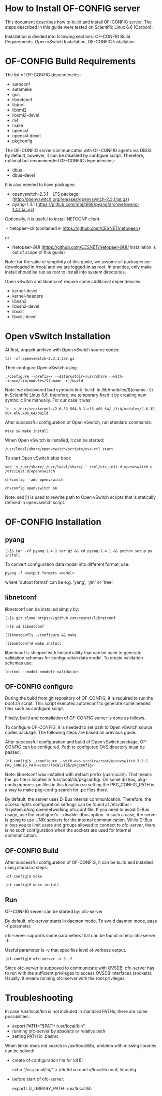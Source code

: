 How to Install OF-CONFIG server
===============================

This document describes how to build and install OF-CONFIG server. The steps described in
this guide were tested on Scientific Linux 6.6 (Carbon).

Installation is divided into following sections: OF-CONFIG Build Requirements,
Open vSwitch Installation, OF-CONFIG Installation.

OF-CONFIG Build Requirements
============================

The list of OF-CONFIG dependencies:

  - autoconf
  - automake
  - gcc
  - libnetconf
  - libtool
  - libxml2
  - libxml2-devel
  - m4
  - make
  - openssl
  - openssl-devel
  - pkgconfig

The OF-CONFIG server communicates with OF-CONFIG agents via DBUS by default,
however, it can be disabled by configure script. Therefore, optional but recommended OF-CONFIG
dependencies:

  - dbus
  - dbus-devel

It is also needed to have packages:

  - openvswitch-2.3.1 - LTS package (http://openvswitch.org/releases/openvswitch-2.3.1.tar.gz)
  - pyang-1.4.1 (https://github.com/mbj4668/pyang/archive/pyang-1.4.1.tar.gz)

Optionally, it is useful to install NETCONF client:

  - Netopeer-cli (contained in https://github.com/CESNET/netopeer/)

or

  - Netopeer-GUI (https://github.com/CESNET/Netopeer-GUI/ installation is out of scope of this guide)

Note: for the sake of simplicity of this guide, we assume all packages are downloaded in /root/
and we are logged-in as root. In practice, only make install should be run as root to install
into system directories.


Open vSwitch and libnetconf require some additional dependencies:

  - kernel-devel
  - kernel-headers
  - libssh2
  - libssh2-devel
  - libxslt
  - libxslt-devel

Open vSwitch Installation
=========================

At first, unpack archive with Open vSwitch source codes:

    tar -xf openvswitch-2.3.1.tar.gz

Then configure Open vSwitch using:

    ./configure --prefix=/ --datarootdir=/usr/share --with-linux=/lib/modules/$(uname -r)/build

Note: we discovered bad symbolic link 'build' in /lib/modules/$(uname -r)/ in Scientific Linux 6.6,
therefore, we temporary fixed it by creating new symbolic link manually. For our case it was:

    ln -s /usr/src/kernels/2.6.32-504.8.1.el6.x86_64/ /lib/modules/2.6.32-504.el6.x86_64/build

After successful configuration of Open vSwitch, run standard commands:

    make && make install

When Open vSwitch is installed, it can be started:

    /usr/local/share/openvswitch/scripts/ovs-ctl start

To start Open vSwitch after boot:

    sed 's,/usr/share/,/usr/local/share/,' rhel/etc_init.d_openvswitch > /etc/init.d/openvswitch

    chkconfig --add openvswitch

    chkconfig openvswitch on

Note: sed(1) is used to rewrite path to Open vSwitch scripts that is statically defined
in openvswitch script.

OF-CONFIG Installation
======================

pyang
-----

    [~]$ tar -xf pyang-1.4.1.tar.gz && cd pyang-1.4.1 && python setup.py install

To convert configuration data model into different format, use:

    pyang -f <output format> <model>

where 'output format' can be e.g. 'yang', 'yin' or 'tree'.

libnetconf
----------

libnetconf can be installed simply by:

    [~]$ git clone https://github.com/cesnet/libnetconf

    [~]$ cd libnetconf

    [libnetconf]$ ./configure && make

    [libnetconf]# make install

libnetconf is shipped with lnctool utility that can be used to generate validation schemas
for configuration data model. To create validation schemas use:

    lnctool --model <model> validation

OF-CONFIG configure
-------------------

During the build from git repository of OF-CONFIG, it is required to run the *boot.sh* script.
This script executes autoreconf to generate some needed files such as configure script.

Finally, build and compilation of OF-CONFIG server is done as follows.

To configure OF-CONFIG, it is needed to set path to Open vSwitch source codes package.
The following steps are based on previous guide.

After successful configuration and build of Open vSwitch package, OF-CONFIG can be configured.
Path to configured OVS directory must be passed:

    [of-config]$ ./configure --with-ovs-srcdir=/root/openvswitch-2.3.1 PKG_CONFIG_PATH=/usr/local/lib/pkgconfig/

Note: libnetconf was installed with default prefix (/usr/local/). That means the .pc file is located in
/usr/local/lib/pkgconfig/. On some distros, pkg-config ignores .pc files in this location so setting
the PKG_CONFIG_PATH is a way to make pkg-config search for .pc files there.

By default, the server uses D-Bus internal communication. Therefore, the access rights configuration
settings can be found at /etc/dbus-1/system.d/org.opennetworking.ofc.conf file. If you need to avoid
D-Bus usage, use the configure's --disable-dbus option. In such a case, the server is going to use
UNIX sockets for the internal communication. While D-Bus allows you to limit users and groups allowed
to connect to ofc-server, there is no such configuration when the sockets are used for internal
communication.

OF-CONFIG Build
---------------

After successful configuration of OF-CONFIG, it can be build and installed using standard steps:

    [of-config]$ make

    [of-config]# make install

Run
---

OF-CONFIG server can be started by: ofc-server

By default, ofc-server starts in daemon mode. To avoid daemon mode, pass -f parameter.

ofc-server supports some parameters that can be found in help: ofc-server -h

Useful parameter is -v<level> that specifies level of verbose output.

    [of-config]# ofc-server -v 3 -f

Since ofc-server is supposed to communicate with OVSDB, ofc-server has to run with
the sufficient privileges to access OVSDB interfaces (sockets). Usually, it means running
ofc-server with the root privileges.

Troubleshooting
===============

In case /usr/local/bin is not included in standard PATHs, there are some possibilities:

   * export PATH="$PATH:/usr/local/bin"
   * running ofc-server by absolute or relative path
   * setting PATH in .bashrc

When linker does not search in /usr/local/lib/, problem with missing libraries can be solved:

   * create of configuration file for ld(1):

        echo "/usr/local/lib/" > /etc/ld.so.conf.d/locallib.conf; ldconfig

   * before start of ofc-server:

        export LD_LIBRARY_PATH=/usr/local/lib

